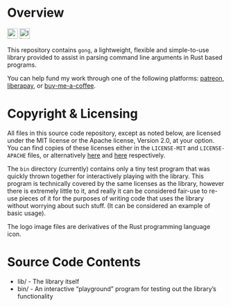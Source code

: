 Overview
========

[<img alt="travis.com" src="https://img.shields.io/travis/com/jnqnfe/gong?style=for-the-badge" height="24">](https://travis-ci.com/jnqnfe/gong)
<img alt="license" src="https://img.shields.io/crates/l/gong.svg?style=for-the-badge" height="24">

This repository contains `gong`, a lightweight, flexible and simple-to-use library provided to
assist in parsing command line arguments in Rust based programs.

You can help fund my work through one of the following platforms: [patreon][patreon],
[liberapay][liberapay], or [buy-me-a-coffee][buymeacoffee].

[patreon]: https://www.patreon.com/jnqnfe
[liberapay]: https://liberapay.com/jnqnfe/
[buymeacoffee]: https://www.buymeacoffee.com/jnqnfe

Copyright & Licensing
=====================

All files in this source code repository, except as noted below, are licensed under the MIT license
or the Apache license, Version 2.0, at your option. You can find copies of these licenses either in
the `LICENSE-MIT` and `LICENSE-APACHE` files, or alternatively [here][1] and [here][2] respectively.

[1]: http://opensource.org/licenses/MIT
[2]: http://www.apache.org/licenses/LICENSE-2.0

The `bin` directory (currently) contains only a tiny test program that was quickly thrown together
for interactively playing with the library. This program is technically covered by the same licenses
as the library, however there is extremely little to it, and really it can be considered fair-use to
re-use pieces of it for the purposes of writing code that uses the library without worrying about
such stuff. (It can be considered an example of basic usage).

The logo image files are derivatives of the Rust programming language icon.

Source Code Contents
====================

 - lib/          - The library itself
 - bin/          - An interactive “playground” program for testing out the library’s functionality
